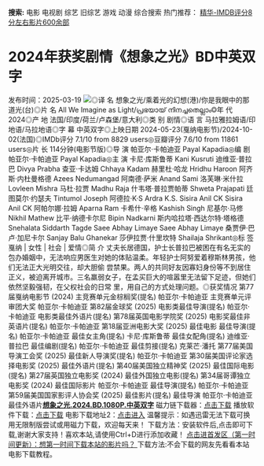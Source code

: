 **搜索:** 电影 电视剧 综艺 旧综艺 游戏 动漫 综合搜索 热门推荐： [精华-IMDB评分8分左右影片600余部](https://www.dytt8.com/html/gndy/jddy/20160320/50510.html)
# 2024年获奖剧情《想象之光》BD中英双字
发布时间：2025-03-19 
![](https://img9.doubanio.com/view/photo/l_ratio_poster/public/p2914206518.jpg)◎译 名 想象之光/乘着光的幻想(港)/你是我眼中的那道光(台)◎片 名 All We Imagine as Light/പ്രഭയായ് നിനച്ചതെല്ലാം◎年 代 2024◎产 地 法国/印度/荷兰/卢森堡/意大利◎类 别 剧情◎语 言 马拉雅拉姆语/印地语/马拉地语◎字 幕 中英双字◎上映日期 2024-05-23(戛纳电影节)/2024-10-02(法国)◎IMDb评分 7.1/10 from 8829 users◎豆瓣评分 7.6/10 from 11861 users◎片 长 114分钟(电影节版)◎导 演 帕亚尔·卡帕迪亚 Payal Kapadia◎编 剧 帕亚尔·卡帕迪亚 Payal Kapadia◎主 演 卡尼·库斯鲁蒂 Kani Kusruti 迪维亚·普拉巴 Divya Prabha 查亚·卡达姆 Chhaya Kadam 赫里杜·哈龙 Hridhu Haroon 阿齐斯·内杜曼格德 Azees Nedumangad 阿南德·萨米 Anand Sami 洛芙琳·米什拉 Lovleen Mishra 马杜·拉贾 Madhu Raja 什韦塔·普拉贾帕蒂 Shweta Prajapati 廷图莫尔·约瑟夫 Tintumol Joseph 阿德拉·K·S Ardra K.S. Sisira Anil CK Sisira Anil CK 阿帕尔娜·拉姆 Aparna Ram 卡希什·辛格 Kashish Singh 尼基尔·马修 Nikhil Mathew 比平·纳德卡尔尼 Bipin Nadkarni 斯内哈拉塔·西达尔特·塔格德 Snehalata Siddarth Tagde Saee Abhay Limaye Saee Abhay Limaye 桑贾伊·巴卢·加尼卡尔 Sanjay Balu Ghanekar 莎伊拉贾·什里坎特 Shailaja Shrikant◎标 签 戛纳 | 女性 | 社会 | 爱情◎简 介 丈夫长居德国，护士长普拉巴被困在有名无实的包办婚姻中，无法响应男医生对她的体贴温柔。年轻护士阿努爱着穆斯林男孩，他们无法正大光明交往，却大胆偷 尝禁果。两人的共同好友因寡妇身份等不到居住正义，被迫离开城市。三名羸弱女子，在孟买巨大的喧嚣里无法留下足迹，但她们依然坚毅强韧，在父权社会的日常 里，用自己的方式处理问题。◎获奖情况 第77届戛纳电影节 (2024) 主竞赛单元金棕榈奖(提名) 帕亚尔·卡帕迪亚 主竞赛单元评审团大奖 帕亚尔·卡帕迪亚 第82届金球奖 (2025) 电影类最佳导演(提名) 帕亚尔·卡帕迪亚 电影类最佳外语片(提名) 第78届英国电影学院奖 (2025) 电影奖最佳非英语片(提名) 帕亚尔·卡帕迪亚 第18届亚洲电影大奖 (2025) 最佳电影 最佳导演(提名) 帕亚尔·卡帕迪亚 最佳女主角(提名) 卡尼·库斯鲁蒂 最佳女配角(提名) 迪维亚·普拉巴 最佳编剧(提名) 帕亚尔·卡帕迪亚 最佳剪接(提名) 克莱芒·潘托 第77届美国导演工会奖 (2025) 最佳新人导演奖(提名) 帕亚尔·卡帕迪亚 第30届美国评论家选择电影奖 (2025) 最佳外语片(提名) 第40届美国独立精神奖 (2025) 最佳国际电影(提名) 第27届英国独立电影奖 (2024) 最佳外国独立电影(提名) 第34届哥谭独立电影奖 (2024) 最佳国际影片 帕亚尔·卡帕迪亚 最佳导演(提名) 帕亚尔·卡帕迪亚 第59届美国国家影评人协会奖 (2025) 最佳影片(提名) 最佳导演 帕亚尔·卡帕迪亚 最佳外语片[**想象之光.2024.BD.1080P.中英双字**](magnet:?xt=urn:btih:834b549825ba7decca4cffee096b17c2a3a22ac1&dn=%e9%98%b3%e5%85%89%e7%94%b5%e5%bd%b1dygod.org.%e6%83%b3%e8%b1%a1%e4%b9%8b%e5%85%89.2024.BD.1080P.%e4%b8%ad%e8%8b%b1%e5%8f%8c%e5%ad%97.mkv&tr=udp%3a%2f%2ftracker.opentrackr.org%3a1337%2fannounce&tr=udp%3a%2f%2fexodus.desync.com%3a6969%2fannounce) 磁力链下载器：[点击下载](https://dygod.org/js/bt.htm "qBittorrent") 播放软件下载：[点击下载](https://dygod.org/js/player.htm "PotPlayer") 电影下载地址2：[点击进入](https://dygod.org/ "阳光电影") 温馨提示：如遇迅雷无法下载可换用无限制版尝试或用磁力下载，欢迎每天来！  下载方法：安装软件后,点击即可下载,谢谢大家支持！喜欢本站,请使用Ctrl+D进行添加收藏！ [点击进首发区（第一时间更新）：想第一时间下载本站的影片吗？ ](https://www.ygdy8.net/)下载方法:不会下载的网友先看看本站电影下载教程。